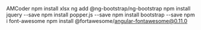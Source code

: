 AMCoder 
npm install xlsx
ng add @ng-bootstrap/ng-bootstrap
npm install jquery --save
npm install popper.js --save
npm install bootstrap --save
npm i font-awesome
npm install @fortawesome/angular-fontawesome@0.11.0